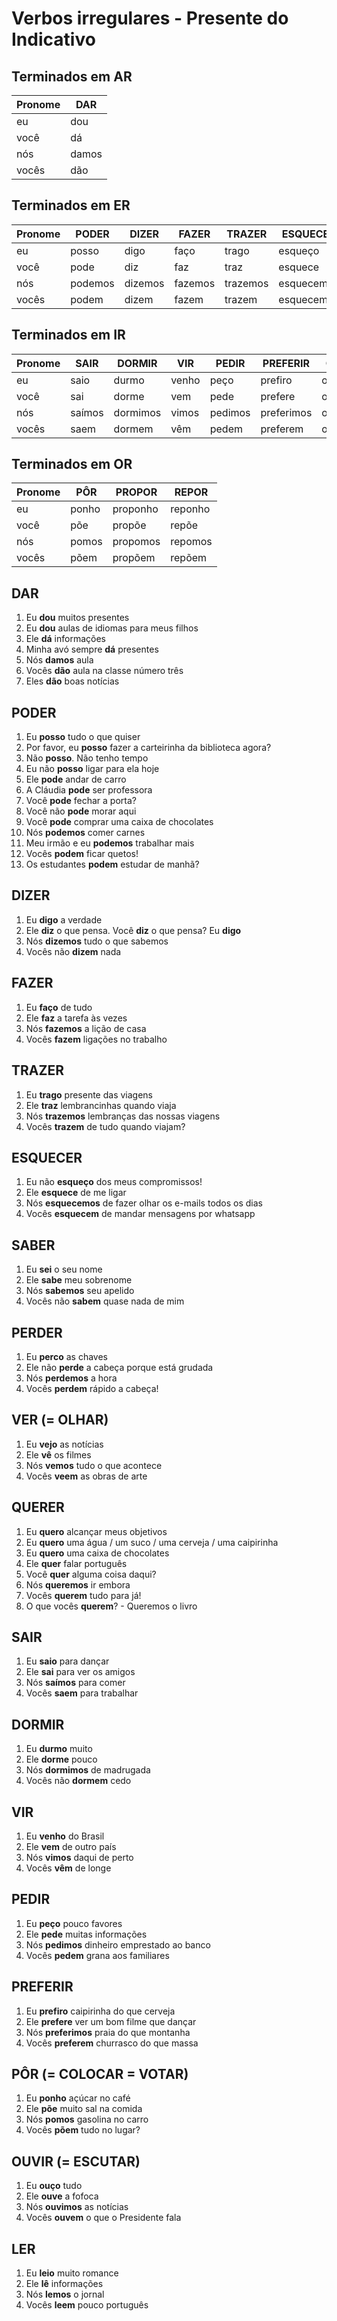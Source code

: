 # Verbos irregulares - Presente do Indicativo

## Terminados em AR

| Pronome | DAR   |
| --      | --    |
| eu      | dou   |
| você    | dá    |
| nós     | damos |
| vocês   | dão   |

## Terminados em ER

| Pronome | PODER   | DIZER   | FAZER   | TRAZER   | ESQUECER   | SABER   | PERDER   | VER   | QUERER   | LER   |
| --      | --      | --      | --      | --       | --         | --      | --       | --    | --       | --    |
| eu      | posso   | digo    | faço    | trago    | esqueço    | sei     | perco    | vejo  | quero    | leio  |
| você    | pode    | diz     | faz     | traz     | esquece    | sabe    | perde    | vê    | quer     | lê    |
| nós     | podemos | dizemos | fazemos | trazemos | esquecemos | sabemos | perdemos | vemos | queremos | lemos |
| vocês   | podem   | dizem   | fazem   | trazem   | esquecem   | sabem   | perdem   | veem  | querem   | leem  |

## Terminados em IR

| Pronome  | SAIR   | DORMIR   | VIR   | PEDIR   | PREFERIR   | OUVIR   | CAIR  | SENTIR   | SEGUIR   | CONSEGUIR   | CORRIGIR   | VESTIR |
| --       | --     | --       | --    | --      | --         | --      | --    | --       | --       | --          | --         | --     |
| eu       | saio   | durmo    | venho | peço    | prefiro    | ouço    | caio  | sinto    | sigo     | consigo     | corrijo    | visto  |
| você     | sai    | dorme    | vem   | pede    | prefere    | ouve    | cai   | sente    | segue    | consegue    | corrige    | veste  |
| nós      | saímos | dormimos | vimos | pedimos | preferimos | ouvimos |caímos | sentimos | seguimos | conseguimos | corrigimos | vestimos |
| vocês    | saem   | dormem   | vêm   | pedem   | preferem   | ouvem   | caem  | sentem   | seguem   | conseguem   | corrigem   | vestem |

## Terminados em OR

| Pronome | PÔR   | PROPOR   | REPOR   |
| --      | --    | --       | --      |
| eu      | ponho | proponho | reponho |
| você    | põe   | propõe   | repõe   |
| nós     | pomos | propomos | repomos |
| vocês   | põem  | propõem  | repõem  |

## DAR

1. Eu **dou** muitos presentes
1. Eu **dou** aulas de idiomas para meus filhos
1. Ele **dá** informações
1. Minha avó sempre **dá** presentes
1. Nós **damos** aula
1. Vocês **dão** aula na classe número três
1. Eles **dão** boas notícias

## PODER

1. Eu **posso** tudo o que quiser
1. Por favor, eu **posso** fazer a carteirinha da biblioteca agora?
1. Não **posso**. Não tenho tempo
1. Eu não **posso** ligar para ela hoje
1. Ele **pode** andar de carro
1. A Cláudia **pode** ser professora
1. Você **pode** fechar a porta?
1. Você não **pode** morar aqui
1. Você **pode** comprar uma caixa de chocolates
1. Nós **podemos** comer carnes
1. Meu irmão e eu **podemos** trabalhar mais
1. Vocês **podem** ficar quetos!
1. Os estudantes **podem** estudar de manhã?

## DIZER

1. Eu **digo** a verdade
1. Ele **diz** o que pensa. Você **diz** o que pensa? Eu **digo**
1. Nós **dizemos** tudo o que sabemos
1. Vocês não **dizem** nada

## FAZER

1. Eu **faço** de tudo
1. Ele **faz** a tarefa às vezes
1. Nós **fazemos** a lição de casa
1. Vocês **fazem** ligações no trabalho

## TRAZER

1. Eu **trago** presente das viagens
1. Ele **traz** lembrancinhas quando viaja
1. Nós **trazemos** lembranças das nossas viagens
1. Vocês **trazem** de tudo quando viajam?

## ESQUECER

1. Eu não **esqueço** dos meus compromissos!
1. Ele **esquece** de me ligar
1. Nós **esquecemos** de fazer olhar os e-mails todos os dias
1. Vocês **esquecem** de mandar mensagens por whatsapp

## SABER

1. Eu **sei** o seu nome
1. Ele **sabe** meu sobrenome
1. Nós **sabemos** seu apelido
1. Vocês não **sabem** quase nada de mim

## PERDER

1. Eu **perco** as chaves
1. Ele não **perde** a cabeça porque está grudada
1. Nós **perdemos** a hora
1. Vocês **perdem** rápido a cabeça!

## VER (= OLHAR)

1. Eu **vejo** as notícias
1. Ele **vê** os filmes
1. Nós **vemos** tudo o que acontece
1. Vocês **veem** as obras de arte

## QUERER

1. Eu **quero** alcançar meus objetivos
1. Eu **quero** uma água / um suco / uma cerveja / uma caipirinha
1. Eu **quero** uma caixa de chocolates
1. Ele **quer** falar português
1. Você **quer** alguma coisa daqui?
1. Nós **queremos** ir embora
1. Vocês **querem** tudo para já!
1. O que vocês **querem**? - Queremos o livro

## SAIR

1. Eu **saio** para dançar
1. Ele **sai** para ver os amigos
1. Nós **saímos** para comer
1. Vocês **saem** para trabalhar

## DORMIR

1. Eu **durmo** muito
1. Ele **dorme** pouco
1. Nós **dormimos** de madrugada
1. Vocês não **dormem** cedo

## VIR

1. Eu **venho** do Brasil
1. Ele **vem** de outro país
1. Nós **vimos** daqui de perto
1. Vocês **vêm** de longe

## PEDIR

1. Eu **peço** pouco favores
1. Ele **pede** muitas informações
1. Nós **pedimos** dinheiro emprestado ao banco
1. Vocês **pedem** grana aos familiares

## PREFERIR

1. Eu **prefiro** caipirinha do que cerveja
1. Ele **prefere** ver um bom filme que dançar
1. Nós **preferimos** praia do que montanha
1. Vocês **preferem** churrasco do que massa

## PÔR (= COLOCAR = VOTAR)

1. Eu **ponho** açúcar no café
1. Ele **põe** muito sal na comida
1. Nós **pomos** gasolina no carro
1. Vocês **põem** tudo no lugar?

## OUVIR (= ESCUTAR)

1. Eu **ouço** tudo
1. Ele **ouve** a fofoca
1. Nós **ouvimos** as notícias
1. Vocês **ouvem** o que o Presidente fala

## LER

1. Eu **leio** muito romance
1. Ele **lê** informações
1. Nós **lemos** o jornal
1. Vocês **leem** pouco português
